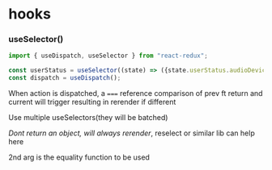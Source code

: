# hooks

### useSelector()

```jsx
import { useDispatch, useSelector } from "react-redux";

const userStatus = useSelector((state) => ({state.userStatus.audioDeviceId, }));
const dispatch = useDispatch();
```

When action is dispatched, a `===` reference comparison of prev ft return and current will trigger resulting in rerender if different

Use multiple useSelectors(they will be batched)

*Dont return an object, will always rerender*, reselect or similar lib can help here

2nd arg is the equality function to be used




